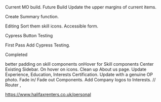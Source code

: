 Current MO build.
Future Build
Update the upper margins of current items.

Create Summary function.

Editing
Sort them skill icons.
Accessible form.

Cypress Button Testing

First Pass
Add Cypress Testing.

Completed

better padding on skill components
onHover for Skill components
Center Existing Sidebar.
On hover on icons.
Clean up About us page.
Update Experience, Education, Interests Certification.
Update with a genuine OP photo.
Fade in/ Fade out Components.
Add Company logos to Interests.
// Router ,

https://www.halifaxrenters.co.uk/personal
